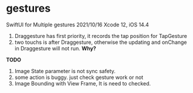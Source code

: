 # gestures
SwiftUI for Multiple gestures 2021/10/16
Xcode 12, iOS 14.4
1. Draggesture has first priority, it records the tap position for TapGesture
2. two touchs is after Draggesture, otherwise the updating and onChange in Draggesture will not run. **Why?**


**TODO**
1. Image State parameter is not sync safety.
2. some  action is buggy. just check gesture work or not
3. Image Bounding with View Frame, It is need to checked.
